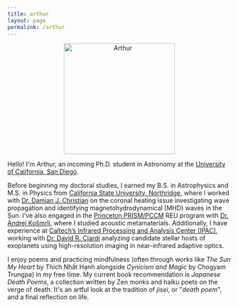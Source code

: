 ```yaml
---
title: arthur
layout: page
permalink: /arthur
---
```

<p align="center">
  <img src="https://arthurberberyan.github.io/home/assets/profilenew.jpg" alt="Arthur" width="250">
</p>

<p>Hello! I'm Arthur, an incoming Ph.D. student in Astronomy at the 
<a href="https://astro.ucsd.edu/">University of California, San Diego</a>.</p>

<p>Before beginning my doctoral studies, I earned my B.S. in Astrophysics and M.S. in Physics from <a href="https://www.csun.edu/science-mathematics/physics-astronomy">California State University, Northridge</a>, where I worked with <a href="https://academics.csun.edu/faculty/damian.christian">Dr. Damian J. Christian</a> on the coronal heating issue investigating wave propagation and identifying magnetohydrodynamical (MHD) waves in the Sun. I’ve also engaged in the <a href="https://pccm.princeton.edu/">Princeton PRISM/PCCM</a> REU program with <a href="https://www.princeton.edu/~akosmrlj/">Dr. Andrej Košmrlj</a>, where I studied acoustic metamaterials. Additionally, I have experience at <a href="https://www.ipac.caltech.edu/">Caltech’s Infrared Processing and Analysis Center (IPAC)</a>, working with <a href="https://web.ipac.caltech.edu/staff/ciardi/">Dr. David R. Ciardi</a> analyzing candidate stellar hosts of exoplanets using high-resolution imaging in near-infrared adaptive optics.</p>


<p>I enjoy poems and practicing mindfulness (often through works like <em>The Sun My Heart</em> by Thích Nhất Hạnh alongside <em>Cynicism and Magic</em> by Chogyam Trungpa) in my free time. My current book recommendation is <em>Japanese Death Poems</em>, a collection written by Zen monks and haiku poets on the verge of death. It's an artful look at the tradition of <em>jisei</em>, or "<em>death poem</em>", and a final reflection on life.</p>
